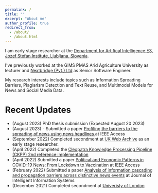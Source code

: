 ```yaml
---
permalink: /
title: ""
excerpt: "About me"
author_profile: true
redirect_from: 
  - /about/
  - /about.html
---
```


I am early stage researcher at the [Department for Artifical Intelligence E3, Jozef Stefan Institute, Ljubljana, Slovenia](https://ailab.ijs.si/).

I've previously worked at the GIMS PMAS Arid Agriculture University as lecturer and [Nextbridge (Pvt.) Ltd](https://nextbridge.com) as Senior Software Engineer.

My research interests include topics such as  Information Spreading Barriers, Plagiarism Detection and Text Reuse, and Multimodel Models for News and Social Media Data.

Recent Updates
======
- (August 2023) PhD thesis submission (Expected August 20 2023)
- (August 2023) - Submitted a paper [Profiling the barriers to the spreading of news using news headlines ]([https://ieeexplore.ieee.org/document/9749092](https://www.frontiersin.org/articles/10.3389/frai.2023.1225213/abstract)) at IEEE Access
- (September 2022) Completed secondment at [UK Web Archive](https://www.webarchive.org.uk/en/ukwa/) as an early stage researcher.
- (April 2022) Completed the [Cleopatra Knowledge Processing Pipeline (CKPP) 2nd reference implementation](http://web.archive.org/web/20220419093637/http://cleopatra.ijs.si/ckpp/)
- (April 2022) Submitted a paper [Political and Economic Patterns in COVID-19 News: From Lockdown to Vaccination](https://ieeexplore.ieee.org/document/9749092) at IEEE Access
- (February 2022) Submitted a paper [Analysis of information cascading and propagation barriers across distinctive news events](https://link.springer.com/article/10.1007/s10844-021-00654-9) at Journal of Intelligent Information Systems
- (December 2021) Completed secondment at [Univeristy of London](https://www.london.ac.uk/)
